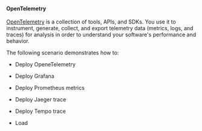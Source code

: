 #### OpenTelemetry



[OpenTelemetry](https://opentelemetry.io/) is a collection of tools, APIs, and SDKs. 
You use it to instrument, generate, collect, and export telemetry data (metrics, logs, and traces) 
for analysis in order to understand your software's performance and behavior.


The following scenario demonstrates how to:


- Deploy OpeneTelemetry

- Deploy Grafana

- Deploy Prometheus metrics

- Deploy Jaeger trace

- Deploy Tempo trace

- Load

